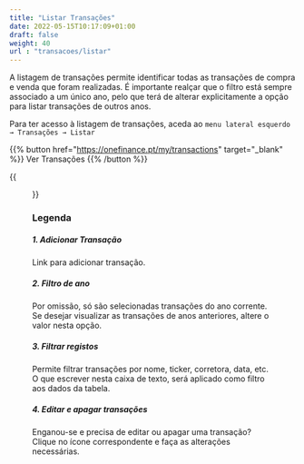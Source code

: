 ```yaml
---
title: "Listar Transações"
date: 2022-05-15T10:17:09+01:00
draft: false
weight: 40
url : "transacoes/listar"
---
```


A listagem de transações permite identificar todas as transações de compra e venda que foram realizadas.
É importante realçar que o filtro está sempre associado a um único ano, pelo que terá de alterar explicitamente a opção para listar transações de outros anos.

Para ter acesso à listagem de transações, aceda ao `menu lateral esquerdo → Transações → Listar`

{{% button href="https://onefinance.pt/my/transactions" target="_blank" %}} Ver Transações {{% /button %}} 

{{<figure src="/03-transacoes/images/listar-transacoes.png" title="Listar transações" class="left">}}

### Legenda

##### 1. Adicionar Transação
Link para adicionar transação.

##### 2. Filtro de ano
Por omissão, só são selecionadas transações do ano corrente. Se desejar visualizar as transações de anos anteriores, altere o valor nesta opção.

##### 3. Filtrar registos
Permite filtrar transações por nome, ticker, corretora, data, etc. O que escrever nesta caixa de texto, será aplicado como filtro aos dados da tabela.

##### 4. Editar e apagar transações
Enganou-se e precisa de editar ou apagar uma transação? Clique no ícone correspondente e faça as alterações necessárias.